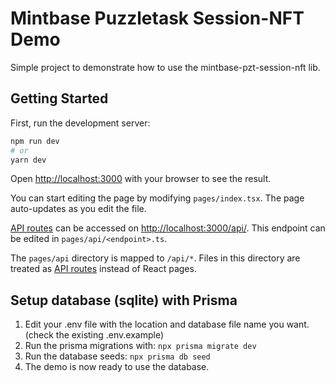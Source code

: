 # Mintbase Puzzletask Session-NFT Demo

Simple project to demonstrate how to use the mintbase-pzt-session-nft lib.

## Getting Started

First, run the development server:

```bash
npm run dev
# or
yarn dev
```

Open [http://localhost:3000](http://localhost:3000) with your browser to see the result.

You can start editing the page by modifying `pages/index.tsx`. The page auto-updates as you edit the file.

[API routes](https://nextjs.org/docs/api-routes/introduction) can be accessed on [http://localhost:3000/api/<endpoint>](http://localhost:3000/api/<endpoint>). This endpoint can be edited in `pages/api/<endpoint>.ts`.

The `pages/api` directory is mapped to `/api/*`. Files in this directory are treated as [API routes](https://nextjs.org/docs/api-routes/introduction) instead of React pages.

## Setup database (sqlite) with Prisma

1. Edit your .env file with the location and database file name you want. (check the existing .env.example)
2. Run the prisma migrations with: `npx prisma migrate dev`
3. Run the database seeds: `npx prisma db seed`
4. The demo is now ready to use the database.
